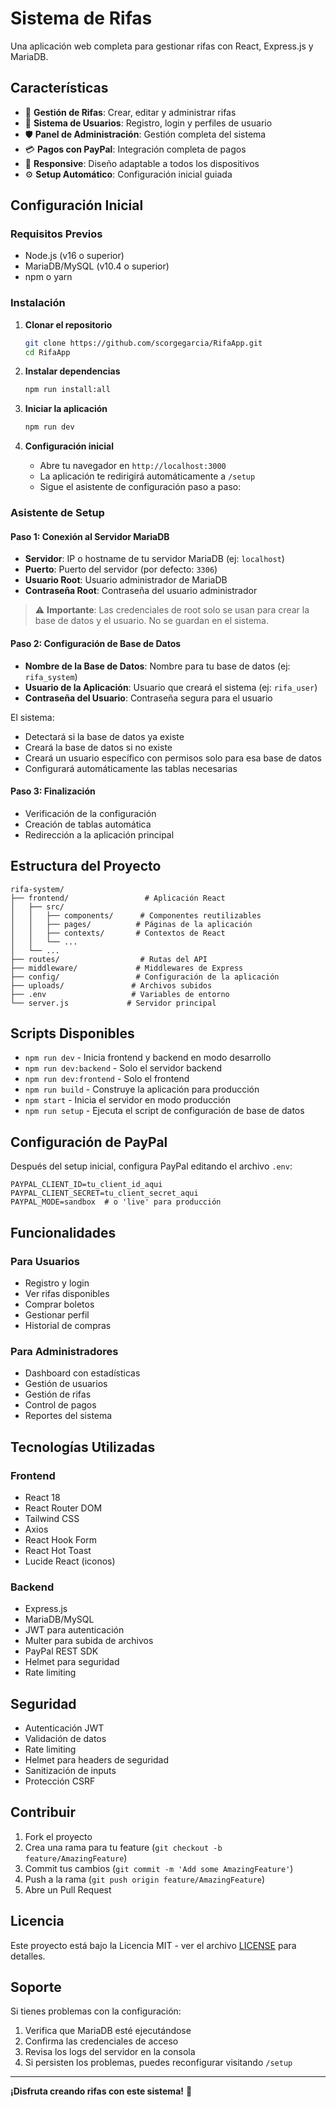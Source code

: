 # Sistema de Rifas

Una aplicación web completa para gestionar rifas con React, Express.js y MariaDB.

## Características

- 🎯 **Gestión de Rifas**: Crear, editar y administrar rifas
- 👥 **Sistema de Usuarios**: Registro, login y perfiles de usuario
- 🛡️ **Panel de Administración**: Gestión completa del sistema
- 💳 **Pagos con PayPal**: Integración completa de pagos
- 📱 **Responsive**: Diseño adaptable a todos los dispositivos
- ⚙️ **Setup Automático**: Configuración inicial guiada

## Configuración Inicial

### Requisitos Previos

- Node.js (v16 o superior)
- MariaDB/MySQL (v10.4 o superior)
- npm o yarn

### Instalación

1. **Clonar el repositorio**
   ```bash
   git clone https://github.com/scorgegarcia/RifaApp.git
   cd RifaApp
   ```

2. **Instalar dependencias**
   ```bash
   npm run install:all
   ```

3. **Iniciar la aplicación**
   ```bash
   npm run dev
   ```

4. **Configuración inicial**
   - Abre tu navegador en `http://localhost:3000`
   - La aplicación te redirigirá automáticamente a `/setup`
   - Sigue el asistente de configuración paso a paso:

### Asistente de Setup

#### Paso 1: Conexión al Servidor MariaDB
- **Servidor**: IP o hostname de tu servidor MariaDB (ej: `localhost`)
- **Puerto**: Puerto del servidor (por defecto: `3306`)
- **Usuario Root**: Usuario administrador de MariaDB
- **Contraseña Root**: Contraseña del usuario administrador

> ⚠️ **Importante**: Las credenciales de root solo se usan para crear la base de datos y el usuario. No se guardan en el sistema.

#### Paso 2: Configuración de Base de Datos
- **Nombre de la Base de Datos**: Nombre para tu base de datos (ej: `rifa_system`)
- **Usuario de la Aplicación**: Usuario que creará el sistema (ej: `rifa_user`)
- **Contraseña del Usuario**: Contraseña segura para el usuario

El sistema:
- Detectará si la base de datos ya existe
- Creará la base de datos si no existe
- Creará un usuario específico con permisos solo para esa base de datos
- Configurará automáticamente las tablas necesarias

#### Paso 3: Finalización
- Verificación de la configuración
- Creación de tablas automática
- Redirección a la aplicación principal

## Estructura del Proyecto

```
rifa-system/
├── frontend/                 # Aplicación React
│   ├── src/
│   │   ├── components/      # Componentes reutilizables
│   │   ├── pages/          # Páginas de la aplicación
│   │   ├── contexts/       # Contextos de React
│   │   └── ...
│   └── ...
├── routes/                  # Rutas del API
├── middleware/             # Middlewares de Express
├── config/                 # Configuración de la aplicación
├── uploads/               # Archivos subidos
├── .env                   # Variables de entorno
└── server.js             # Servidor principal
```

## Scripts Disponibles

- `npm run dev` - Inicia frontend y backend en modo desarrollo
- `npm run dev:backend` - Solo el servidor backend
- `npm run dev:frontend` - Solo el frontend
- `npm run build` - Construye la aplicación para producción
- `npm start` - Inicia el servidor en modo producción
- `npm run setup` - Ejecuta el script de configuración de base de datos

## Configuración de PayPal

Después del setup inicial, configura PayPal editando el archivo `.env`:

```env
PAYPAL_CLIENT_ID=tu_client_id_aqui
PAYPAL_CLIENT_SECRET=tu_client_secret_aqui
PAYPAL_MODE=sandbox  # o 'live' para producción
```

## Funcionalidades

### Para Usuarios
- Registro y login
- Ver rifas disponibles
- Comprar boletos
- Gestionar perfil
- Historial de compras

### Para Administradores
- Dashboard con estadísticas
- Gestión de usuarios
- Gestión de rifas
- Control de pagos
- Reportes del sistema

## Tecnologías Utilizadas

### Frontend
- React 18
- React Router DOM
- Tailwind CSS
- Axios
- React Hook Form
- React Hot Toast
- Lucide React (iconos)

### Backend
- Express.js
- MariaDB/MySQL
- JWT para autenticación
- Multer para subida de archivos
- PayPal REST SDK
- Helmet para seguridad
- Rate limiting

## Seguridad

- Autenticación JWT
- Validación de datos
- Rate limiting
- Helmet para headers de seguridad
- Sanitización de inputs
- Protección CSRF

## Contribuir

1. Fork el proyecto
2. Crea una rama para tu feature (`git checkout -b feature/AmazingFeature`)
3. Commit tus cambios (`git commit -m 'Add some AmazingFeature'`)
4. Push a la rama (`git push origin feature/AmazingFeature`)
5. Abre un Pull Request

## Licencia

Este proyecto está bajo la Licencia MIT - ver el archivo [LICENSE](LICENSE) para detalles.

## Soporte

Si tienes problemas con la configuración:

1. Verifica que MariaDB esté ejecutándose
2. Confirma las credenciales de acceso
3. Revisa los logs del servidor en la consola
4. Si persisten los problemas, puedes reconfigurar visitando `/setup`

---

**¡Disfruta creando rifas con este sistema!** 🎉
